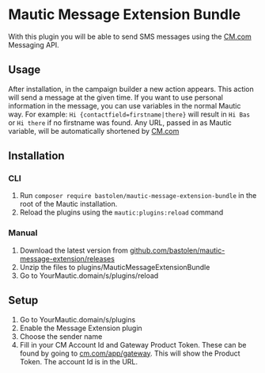 # Mautic Message Extension Bundle

With this plugin you will be able to send SMS messages using the [CM.com] Messaging API.

## Usage

After installation, in the campaign builder a new action appears. This action will send a message at the given time. If you want to use personal information in the message, you can use variables in the normal Mautic way. For example: `Hi {contactfield=firstname|there}` will result in `Hi Bas` or `Hi there` if no firstname was found. Any URL, passed in as Mautic variable, will be automatically shortened by [CM.com]

## Installation

### CLI

1. Run `composer require bastolen/mautic-message-extension-bundle` in the root of the Mautic installation.
2. Reload the plugins using the `mautic:plugins:reload` command

### Manual

1. Download the latest version from [github.com/bastolen/mautic-message-extension/releases]
2. Unzip the files to plugins/MauticMessageExtensionBundle
3. Go to YourMautic.domain/s/plugins/reload

## Setup

1. Go to YourMautic.domain/s/plugins
2. Enable the Message Extension plugin
3. Choose the sender name
4. Fill in your CM Account Id and Gateway Product Token. These can be found by going to [cm.com/app/gateway]. This will show the Product Token. The account Id is in the URL.

[cm.com]: https://cm.com
[github.com/bastolen/mautic-message-extension/releases]: https://github.com/bastolen/mautic-message-extension/releases
[cm.com/app/gateway]: https://www.cm.com/app/gateway/
